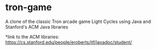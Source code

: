 # tron-game
A clone of the classic Tron arcade game Light Cycles using Java and Stanford's ACM Java libraries

*link to the ACM libraries: https://cs.stanford.edu/people/eroberts/jtf/javadoc/student/
